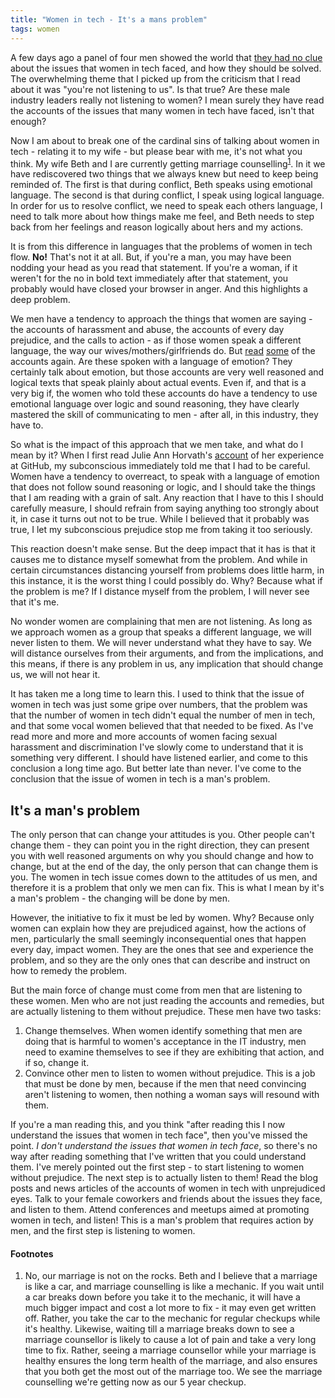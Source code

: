 ```yaml
---
title: "Women in tech - It's a mans problem"
tags: women
---
```


A few days ago a panel of four men showed the world that [they had no clue](http://www.businessinsider.com/grace-hopper-celebrations-male-panel-2014-10) about the issues that women in tech faced, and how they should be solved.  The overwhelming theme that I picked up from the criticism that I read about it was "you're not listening to us".  Is that true?  Are these male industry leaders really not listening to women?  I mean surely they have read the accounts of the issues that many women in tech have faced, isn't that enough?

Now I am about to break one of the cardinal sins of talking about women in tech - relating it to my wife - but please bear with me, it's not what you think.  My wife Beth and I are currently getting marriage counselling<sup>[1](#marriage-counselling)</sup>. In it we have rediscovered two things that we always knew but need to keep being reminded of.  The first is that during conflict, Beth speaks using emotional language.  The second is that during conflict, I speak using logical language.  In order for us to resolve conflict, we need to speak each others language, I need to talk more about how things make me feel, and Beth needs to step back from her feelings and reason logically about hers and my actions.

It is from this difference in languages that the problems of women in tech flow. **No!** That's not it at all.  But, if you're a man, you may have been nodding your head as you read that statement.  If you're a woman, if it weren't for the no in bold text immediately after that statement, you probably would have closed your browser in anger.  And this highlights a deep problem.

We men have a tendency to approach the things that women are saying - the accounts of harassment and abuse, the accounts of every day prejudice, and the calls to action - as if those women speak a different language, the way our wives/mothers/girlfriends do.  But [read](http://techcrunch.com/2014/03/15/julie-ann-horvath-describes-sexism-and-intimidation-behind-her-github-exit/) [some](http://butyoureagirl.com/2013/03/18/forking-and-dongle-jokes-dont-belong-at-tech-conferences/) of the accounts again.  Are these spoken with a language of emotion?  They certainly talk about emotion, but those accounts are very well reasoned and logical texts that speak plainly about actual events.  Even if, and that is a very big if, the women who told these accounts do have a tendency to use emotional language over logic and sound reasoning, they have clearly mastered the skill of communicating to men - after all, in this industry, they have to.

So what is the impact of this approach that we men take, and what do I mean by it?  When I first read Julie Ann Horvath's [account](http://techcrunch.com/2014/03/15/julie-ann-horvath-describes-sexism-and-intimidation-behind-her-github-exit/) of her experience at GitHub, my subconscious immediately told me that I had to be careful.  Women have a tendency to overreact, to speak with a language of emotion that does not follow sound reasoning or logic, and I should take the things that I am reading with a grain of salt.  Any reaction that I have to this I should carefully measure, I should refrain from saying anything too strongly about it, in case it turns out not to be true.  While I believed that it probably was true, I let my subconscious prejudice stop me from taking it too seriously.

This reaction doesn't make sense.  But the deep impact that it has is that it causes me to distance myself somewhat from the problem.  And while in certain circumstances distancing yourself from problems does little harm, in this instance, it is the worst thing I could possibly do.  Why?  Because what if the problem is me?  If I distance myself from the problem, I will never see that it's me.

No wonder women are complaining that men are not listening.  As long as we approach women as a group that speaks a different language, we will never listen to them.  We will never understand what they have to say.  We will distance ourselves from their arguments, and from the implications, and this means, if there is any problem in us, any implication that should change us, we will not hear it.

It has taken me a long time to learn this.  I used to think that the issue of women in tech was just some gripe over numbers, that the problem was that the number of women in tech didn't equal the number of men in tech, and that some vocal women believed that that needed to be fixed.  As I've read more and more and more accounts of women facing sexual harassment and discrimination I've slowly come to understand that it is something very different.  I should have listened earlier, and come to this conclusion a long time ago.  But better late than never.  I've come to the conclusion that the issue of women in tech is a man's problem.

## It's a man's problem

The only person that can change your attitudes is you.  Other people can't change them - they can point you in the right direction, they can present you with well reasoned arguments on why you should change and how to change, but at the end of the day, the only person that can change them is you.  The women in tech issue comes down to the attitudes of us men, and therefore it is a problem that only we men can fix.  This is what I mean by it's a man's problem - the changing will be done by men.

However, the initiative to fix it must be led by women.  Why?  Because only women can explain how they are prejudiced against, how the actions of men, particularly the small seemingly inconsequential ones that happen every day, impact women.  They are the ones that see and experience the problem, and so they are the only ones that can describe and instruct on how to remedy the problem.

But the main force of change must come from men that are listening to these women.  Men who are not just reading the accounts and remedies, but are actually listening to them without prejudice.  These men have two tasks:

1. Change themselves.  When women identify something that men are doing that is harmful to women's acceptance in the IT industry, men need to examine themselves to see if they are exhibiting that action, and if so, change it.
2. Convince other men to listen to women without prejudice.  This is a job that must be done by men, because if the men that need convincing aren't listening to women, then nothing a woman says will resound with them.

If you're a man reading this, and you think "after reading this I now understand the issues that women in tech face", then you've missed the point.  *I don't understand the issues that women in tech face*, so there's no way after reading something that I've written that you could understand them.  I've merely pointed out the first step - to start listening to women without prejudice.  The next step is to actually listen to them!  Read the blog posts and news articles of the accounts of women in tech with unprejudiced eyes.  Talk to your female coworkers and friends about the issues they face, and listen to them.  Attend conferences and meetups aimed at promoting women in tech, and listen!  This is a man's problem that requires action by men, and the first step is listening to women.

#### Footnotes

1. <span id="marriage-counselling">No, our marriage is not on the rocks.  Beth and I believe that a marriage is like a car, and marriage counselling is like a mechanic.  If you wait until a car breaks down before you take it to the mechanic, it will have a much bigger impact and cost a lot more to fix - it may even get written off.  Rather, you take the car to the mechanic for regular checkups while it's healthy.  Likewise, waiting till a marriage breaks down to see a marriage counsellor is likely to cause a lot of pain and take a very long time to fix.  Rather, seeing a marriage counsellor while your marriage is healthy ensures the long term health of the marriage, and also ensures that you both get the most out of the marriage too.  We see the marriage counselling we're getting now as our 5 year checkup.</span>
